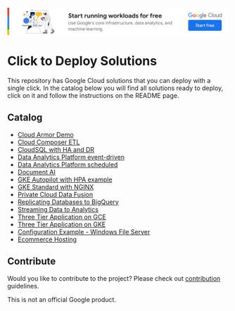 [![banner](banner.png)](https://cloud.google.com/?utm_source=github&utm_medium=referral&utm_campaign=GCP&utm_content=packages_repository_banner)


# Click to Deploy Solutions

This repository has Google Cloud solutions that you can deploy with a single click.
In the catalog below you will find all solutions ready to deploy, click on it and follow the instructions on the README page.

## Catalog

- [Cloud Armor Demo](./cloud-armor-demo/)
- [Cloud Composer ETL](./cloud-composer-etl/)
- [CloudSQL with HA and DR](./cloudsql-ha-dr/)
- [Data Analytics Platform event-driven](./data-analytics-platform-event-driven)
- [Data Analytics Platform scheduled](./data-analytics-platform-scheduled)
- [Document AI](./document-ai)
- [GKE Autopilot with HPA example](./gke-autopilot-hpa/)
- [GKE Standard with NGINX](./gke-standard-nginx/)
- [Private Cloud Data Fusion](./private-cloud-data-fusion/)
- [Replicating Databases to BigQuery](./replicating-databases-bigquery/)
- [Streaming Data to Analytics](./streaming-data-to-analytics/)
- [Three Tier Application on GCE](./three-tier-app-gce/)
- [Three Tier Application on GKE](./three-tier-gke/)
- [Configuration Example - Windows File Server](./windows-fileserver/)
- [Ecommerce Hosting](./ecommerce-webhosting/)

## Contribute

Would you like to contribute to the project? Please check out [contribution](docs/contributing.md) guidelines.


This is not an official Google product.
